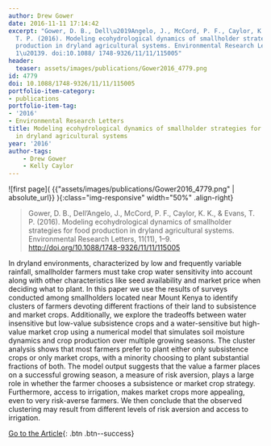 ```yaml
---
author: Drew Gower
date: 2016-11-11 17:14:42
excerpt: "Gower, D. B., Dell\u2019Angelo, J., McCord, P. F., Caylor, K. K., & Evans,
  T. P. (2016). Modeling ecohydrological dynamics of smallholder strategies for food
  production in dryland agricultural systems. Environmental Research Letters, 11(11),
  1\u20139. doi:10.1088/ 1748-9326/11/11/115005"
header:
  teaser: assets/images/publications/Gower2016_4779.png
id: 4779
doi: 10.1088/1748-9326/11/11/115005
portfolio-item-category:
- publications
portfolio-item-tag:
- '2016'
- Environmental Research Letters
title: Modeling ecohydrological dynamics of smallholder strategies for food production
  in dryland agricultural systems
year: '2016'
author-tags:
    - Drew Gower
    - Kelly Caylor
---
```


![first page]( {{"assets/images/publications/Gower2016_4779.png" | absolute_url}} ){:class="img-responsive" width="50%" .align-right}

> Gower, D. B., Dell’Angelo, J., McCord, P. F., Caylor, K. K., & Evans, T. P. (2016). Modeling ecohydrological dynamics of smallholder strategies for food production in dryland agricultural systems. Environmental Research Letters, 11(11), 1–9. http://doi.org/10.1088/1748-9326/11/11/115005


In dryland environments, characterized by low and frequently variable rainfall, smallholder farmers must take crop water sensitivity into account along with other characteristics like seed availability and market price when deciding what to plant. In this paper we use the results of surveys conducted among smallholders located near Mount Kenya to identify clusters of farmers devoting different fractions of their land to subsistence and market crops. Additionally, we explore the tradeoffs between water insensitive but low-value subsistence crops and a water-sensitive but high-value market crop using a numerical model that simulates soil moisture dynamics and crop production over multiple growing seasons. The cluster analysis shows that most farmers prefer to plant either only subsistence crops or only market crops, with a minority choosing to plant substantial fractions of both. The model output suggests that the value a farmer places on a successful growing season, a measure of risk aversion, plays a large role in whether the farmer chooses a subsistence or market crop strategy. Furthermore, access to irrigation, makes market crops more appealing, even to very risk-averse farmers. We then conclude that the observed clustering may result from different levels of risk aversion and access to irrigation.


[Go to the Article](http://iopscience.iop.org/article/10.1088/1748-9326/11/11/115005/meta){: .btn .btn--success}